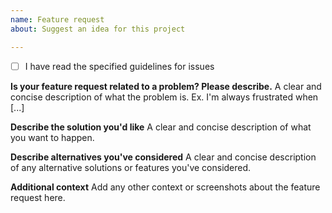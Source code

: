 ```yaml
---
name: Feature request
about: Suggest an idea for this project

---
```


<!--

IMPORTANT! READ

Any spam issues will be deleted.
Issues are not a place to go ask support questions.

Please make sure your feature request contains as many details
as possible.

Please mark the checkbox below (Use "x" to fill the checkboxes, example: [x])
-->
- [ ] I have read the specified guidelines for issues

**Is your feature request related to a problem? Please describe.**
A clear and concise description of what the problem is. Ex. I'm always frustrated when [...]

**Describe the solution you'd like**
A clear and concise description of what you want to happen.

**Describe alternatives you've considered**
A clear and concise description of any alternative solutions or features you've considered.

**Additional context**
Add any other context or screenshots about the feature request here.
